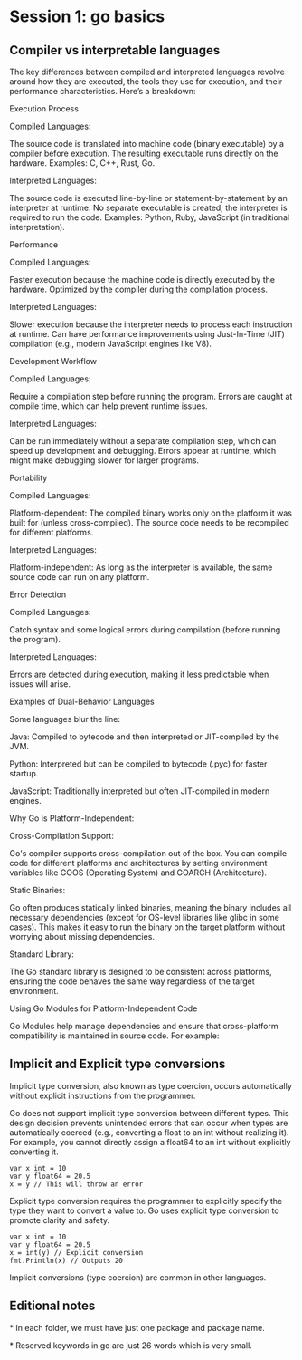 # Session 1: go basics

## Compiler vs interpretable languages

The key differences between compiled and interpreted languages revolve around how they are executed, the tools they use for execution, and their performance characteristics. Here’s a breakdown:

Execution Process

Compiled Languages:

The source code is translated into machine code (binary executable) by a compiler before execution.
The resulting executable runs directly on the hardware.
Examples: C, C++, Rust, Go.

Interpreted Languages:

The source code is executed line-by-line or statement-by-statement by an interpreter at runtime.
No separate executable is created; the interpreter is required to run the code.
Examples: Python, Ruby, JavaScript (in traditional interpretation).

Performance

Compiled Languages:

Faster execution because the machine code is directly executed by the hardware.
Optimized by the compiler during the compilation process.

Interpreted Languages:

Slower execution because the interpreter needs to process each instruction at runtime.
Can have performance improvements using Just-In-Time (JIT) compilation (e.g., modern JavaScript engines like V8).

Development Workflow

Compiled Languages:

Require a compilation step before running the program.
Errors are caught at compile time, which can help prevent runtime issues.

Interpreted Languages:

Can be run immediately without a separate compilation step, which can speed up development and debugging.
Errors appear at runtime, which might make debugging slower for larger programs.

Portability

Compiled Languages:

Platform-dependent: The compiled binary works only on the platform it was built for (unless cross-compiled).
The source code needs to be recompiled for different platforms.

Interpreted Languages:

Platform-independent: As long as the interpreter is available, the same source code can run on any platform.

Error Detection

Compiled Languages:

Catch syntax and some logical errors during compilation (before running the program).

Interpreted Languages:

Errors are detected during execution, making it less predictable when issues will arise.

Examples of Dual-Behavior Languages

Some languages blur the line:

Java: Compiled to bytecode and then interpreted or JIT-compiled by the JVM.

Python: Interpreted but can be compiled to bytecode (.pyc) for faster startup.

JavaScript: Traditionally interpreted but often JIT-compiled in modern engines.


Why Go is Platform-Independent:

Cross-Compilation Support:

Go's compiler supports cross-compilation out of the box. You can compile code for different platforms and architectures by setting environment variables like GOOS (Operating System) and GOARCH (Architecture).

Static Binaries:

Go often produces statically linked binaries, meaning the binary includes all necessary dependencies (except for OS-level libraries like glibc in some cases).
This makes it easy to run the binary on the target platform without worrying about missing dependencies.

Standard Library:

The Go standard library is designed to be consistent across platforms, ensuring the code behaves the same way regardless of the target environment.

Using Go Modules for Platform-Independent Code

Go Modules help manage dependencies and ensure that cross-platform compatibility is maintained in source code. For example:

## Implicit and Explicit type conversions

Implicit type conversion, also known as type coercion, occurs automatically without explicit instructions from the programmer.

Go does not support implicit type conversion between different types. This design decision prevents unintended errors that can occur when types are automatically coerced (e.g., converting a float to an int without realizing it).
For example, you cannot directly assign a float64 to an int without explicitly converting it.

```
var x int = 10
var y float64 = 20.5
x = y // This will throw an error
```

Explicit type conversion requires the programmer to explicitly specify the type they want to convert a value to. 
Go uses explicit type conversion to promote clarity and safety.

```
var x int = 10
var y float64 = 20.5
x = int(y) // Explicit conversion
fmt.Println(x) // Outputs 20
```

Implicit conversions (type coercion) are common in other languages.

## Editional notes
\* In each folder, we must have just one package and package name.

\* Reserved keywords in go are just 26 words which is very small.
